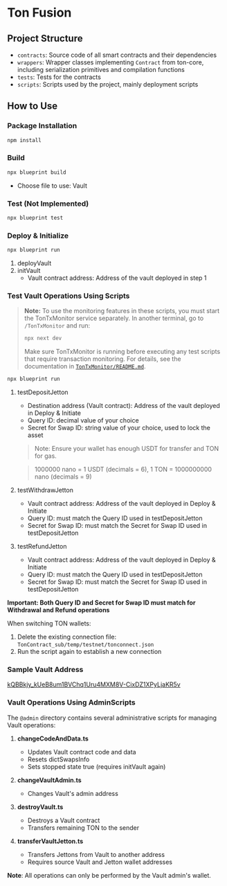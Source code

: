 # Ton Fusion

## Project Structure

- `contracts`: Source code of all smart contracts and their dependencies
- `wrappers`: Wrapper classes implementing `Contract` from ton-core, including serialization primitives and compilation functions
- `tests`: Tests for the contracts
- `scripts`: Scripts used by the project, mainly deployment scripts

## How to Use

### Package Installation
```bash
npm install
```

### Build
```bash
npx blueprint build
```
- Choose file to use: Vault

### Test (Not Implemented)
```bash
npx blueprint test
```

### Deploy & Initialize
```bash
npx blueprint run
```
1. deployVault
2. initVault
   - Vault contract address: Address of the vault deployed in step 1

### Test Vault Operations Using Scripts

> **Note:** To use the monitoring features in these scripts, you must start the TonTxMonitor service separately. In another terminal, go to `/TonTxMonitor` and run:
>
> ```sh
> npx next dev
> ```
>
> Make sure TonTxMonitor is running before executing any test scripts that require transaction monitoring. For details, see the documentation in [`TonTxMonitor/README.md`](../TonTxMonitor/README.md).

```bash
npx blueprint run
```
1. testDepositJetton
   - Destination address (Vault contract): Address of the vault deployed in Deploy & Initiate
   - Query ID: decimal value of your choice
   - Secret for Swap ID: string value of your choice, used to lock the asset
   > Note: Ensure your wallet has enough USDT for transfer and TON for gas.

   > 1000000 nano = 1 USDT (decimals = 6), 1 TON = 1000000000 nano (decimals = 9)

2. testWithdrawJetton
   - Vault contract address: Address of the vault deployed in Deploy & Initiate
   - Query ID: must match the Query ID used in testDepositJetton
   - Secret for Swap ID: must match the Secret for Swap ID used in testDepositJetton

3. testRefundJetton
   - Vault contract address: Address of the vault deployed in Deploy & Initiate
   - Query ID: must match the Query ID used in testDepositJetton
   - Secret for Swap ID: must match the Secret for Swap ID used in testDepositJetton

**Important: Both Query ID and Secret for Swap ID must match for Withdrawal and Refund operations**

When switching TON wallets:
1. Delete the existing connection file: `TonContract_sub/temp/testnet/tonconnect.json`
2. Run the script again to establish a new connection

### Sample Vault Address
[kQBBkjy_kUeB8um1BVChq1Uru4MXM8V-CixDZ1XPyLjaKR5v](https://testnet.tonviewer.com/kQBBkjy_kUeB8um1BVChq1Uru4MXM8V-CixDZ1XPyLjaKR5v)

### Vault Operations Using AdminScripts

The `@admin` directory contains several administrative scripts for managing Vault operations:

1. **changeCodeAndData.ts**
   - Updates Vault contract code and data
   - Resets dictSwapsInfo
   - Sets stopped state true (requires initVault again)

2. **changeVaultAdmin.ts**
   - Changes Vault's admin address

3. **destroyVault.ts**
   - Destroys a Vault contract
   - Transfers remaining TON to the sender

4. **transferVaultJetton.ts**
   - Transfers Jettons from Vault to another address
   - Requires source Vault and Jetton wallet addresses

**Note**: All operations can only be performed by the Vault admin's wallet.

